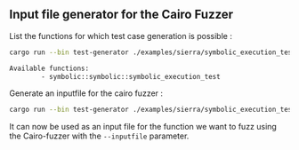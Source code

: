 ## Input file generator for the Cairo Fuzzer 

List the functions for which test case generation is possible : 

```bash
cargo run --bin test-generator ./examples/sierra/symbolic_execution_test.sierra 

Available functions:
        - symbolic::symbolic::symbolic_execution_test
```

Generate an inputfile for the cairo fuzzer : 

```bash
cargo run --bin test-generator ./examples/sierra/symbolic_execution_test.sierra  symbolic::symbolic::symbolic_execution_test > inputfile.json
```

It can now be used as an input file for the function we want to fuzz using the Cairo-fuzzer with the `--inputfile` parameter.